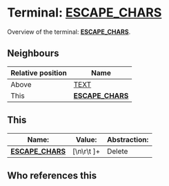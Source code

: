 # Terminal: **[ESCAPE_CHARS](./ESCAPE_CHARS.md)**

Overview of the terminal: **[ESCAPE_CHARS](./ESCAPE_CHARS.md)**.



## **Neighbours**

| Relative position | Name                                          |
| ----------------- | --------------------------------------------- |
| Above             | [TEXT](./TEXT.md) |
| This              | **[ESCAPE_CHARS](./ESCAPE_CHARS.md)** |




## **This**

| Name:                                       | Value:          | Abstraction:    |
| ------------------------------------------- | --------------- | --------------- |
| **[ESCAPE_CHARS](./ESCAPE_CHARS.md)** | [\n\r\t ]+ | Delete |



## **Who references this**



